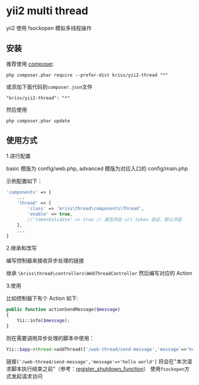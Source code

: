 # yii2 multi thread

yii2 使用 fsockopen 模拟多线程操作

## 安装

推荐使用 [composer](http://getcomposer.org/download/).

```
php composer.phar require --prefer-dist kriss/yii2-thread "*"
```

或添加下面代码到`composer.json`文件

```
"kriss/yii2-thread": "*"
```

然后使用

```
php composer.phar update
```


## 使用方式

1.进行配置

basic 模版为 config/web.php, advanced 模版为对应入口的 config/main.php

示例配置如下：

```php
'components' => [
    ...
    'thread' => [
        'class' => 'kriss\thread\components\Thread',
        'enable' => true,
        //'tokenValidate' => true // 是否开启 url token 验证，默认开启
    ],
    ...
]
```

2.继承和改写

编写控制器来接收异步处理的链接

继承 `\kriss\thread\controllers\WebThreadController` 然后编写对应的 Action

3.使用

比如控制器下有个 Action 如下:

```php
public function actionSendMessage($message)
{
    Yii::info($message);
}
```

则在需要调用异步处理的脚本中使用：

```php
Yii::$app->thread->addThread(['/web-thread/send-message','message'=>'hello world']);
```

链接`['/web-thread/send-message','message'=>'hello world']`
将会在"本次请求脚本执行结束之前"（参考：[register_shutdown_function](http://php.net/register_shutdown_function)）
使用`fsockopen`方式发起请求访问